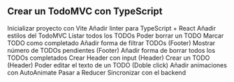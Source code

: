 ## Crear un TodoMVC con TypeScript

 Inicializar proyecto con Vite
 Añadir linter para TypeScript + React
 Añadir estilos del TodoMVC
 Listar todos los TODOs
 Poder borrar un TODO
 Marcar TODO como completado
 Añadir forma de filtrar TODOs (Footer)
 Mostrar número de TODOs pendientes (Footer)
 Añadir forma de borrar todos los TODOs completados
 Crear Header con input (Header)
 Crear un TODO (Header)
 Poder editar el texto de un TODO (Doble click)
 Añadir animaciones con AutoAnimate
 Pasar a Reducer
 Sincronizar con el backend
